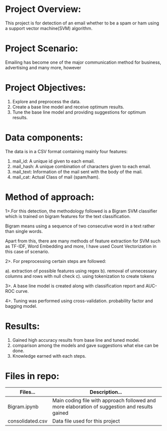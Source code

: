 # Project Overview: 
This project is for detection of an email whether to be a spam or ham using a support vector machine(SVM) algorithm.

# Project Scenario: 
Emailing has become one of the major communication method for business, advertising and many more, however

# Project Objectives: 

1. Explore and preprocess the data.
2. Create a base line model and receive optimum results.
3. Tune the base line model and providing suggestions for optimum results.

# Data components: 

The data is in a CSV format containing mainly four features:

1. mail_id: A unique id given to each email.
2. mail_hash: A unique combination of characters given to each email.
3. mail_text: Information of the mail sent with the body of the mail.
4. mail_cat: Actual Class of mail (spam/ham).

# Method of approach:

1>.For this detection, the methodology followed is a Bigram SVM classifier which is trained on bigram features for the text classification.

Bigram means using a sequence of two consecutive word in a text rather than single words.

Apart from this, there are many methods of feature extraction for SVM such as TF-IDF, Word Embedding and more, I have used Count Vectorization in this case of scenario.

2>. For preprocessing certain steps are followed: 

a). extraction of possible features using regex
b). removal of unnecessary columns and rows with null check
c). using tokenization to create tokens

3>. A base line model is created along with classification report and AUC-ROC curve.

4>. Tuning was performed using cross-validation. probability factor and bagging model.

# Results: 

1. Gained high accuracy results from base line and tuned model.
2. comparison among the models and gave suggestions what else can be done.
3. Knowledge earned with each steps.

# Files in repo:

|Files...        | Description...                                                                               |
|----------------|----------------------------------------------------------------------------------------------|
|Bigram.ipynb    | Main coding file with approach followed and more elaboration of suggestion and results gained|
|consolidated.csv| Data file used for this project                                                              |



  


